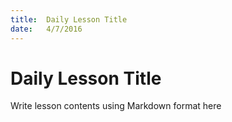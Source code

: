 ```yaml
---
title:  Daily Lesson Title
date:   4/7/2016
---
```


# Daily Lesson Title

Write lesson contents using Markdown format here